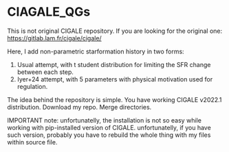 # CIAGALE_QGs
This is not original CIGALE repository. If you are looking for the original one: https://gitlab.lam.fr/cigale/cigale/


Here, I add non-parametric starformation history in two forms:
1. Usual attempt, with t student distribution for limiting the SFR change between each step.
2. Iyer+24 attempt, with 5 parameters with physical motivation used for regulation.

The idea behind the repository is simple. You have working CIGALE v2022.1 distribution. Download my repo. Merge directories.

IMPORTANT note: unfortunatelly, the installation is not so easy while working with pip-installed version of CIGALE.
unfortunatelly, if you have such version, probably you have to rebuild the whole thing with my files within source file.




